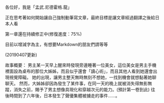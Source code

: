 各位好，我是「孟武.尼德霍格.龍」

正在思考著如何開始讓自己強制動筆寫文章，最終目標是讓文章經過翻譯之後給日本人看

第一章還在持續修正中(修復進度：75%)

目前以增減字為主，有想要Markdown的朋友們請等等

(20190407更新)


故事概要：
男主某一天早上醒來時發現旁邊睡著一位美女，這位美女是男主手機裡面設為桌布的那位大姊姊，而且似乎還會「讀心術」，而且其他人看到她還會出現視覺障礙。
她的出現，讓男主整天無時無刻不想她，一找到機會就想黏著她聊聊天。
然而，大姊姊卻因為發生了某件事，在同一天的晚上就被消失得無影無蹤，消失之前，賜予了男主想像具現化和穿越次元的能力。(預計第一卷到此)
往後時間到了六年後，日本發生了聲優集體被擄走的事件......。
